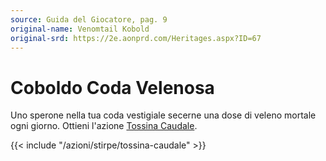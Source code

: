 ```yaml
---
source: Guida del Giocatore, pag. 9
original-name: Venomtail Kobold
original-srd: https://2e.aonprd.com/Heritages.aspx?ID=67
---
```


# Coboldo Coda Velenosa

Uno sperone nella tua coda vestigiale secerne una dose di veleno mortale ogni
giorno. Ottieni l'azione [Tossina Caudale](/azioni/stirpe/tossina-caudale).

{{< include "/azioni/stirpe/tossina-caudale" >}}

